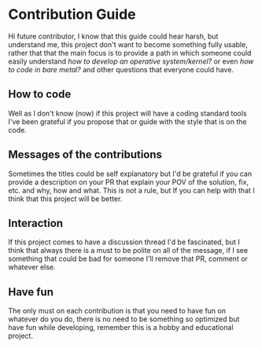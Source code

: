 # Contribution Guide

Hi future contributor, I know that this guide could hear harsh, but understand me, this project
don't want to become something fully usable, rather that that the main focus is to provide a path
in which someone could easily understand _how to develop an operative system/kernel?_ or even
_how to code in bare metal?_ and other questions that everyone could have.


## How to code

Well as I don't know (now) if this project will have a coding standard tools I've been grateful
if you propose that or guide with the style that is on the code.

## Messages of the contributions

Sometimes the titles could be self explanatory but I'd be grateful if you can provide a description
on your PR that explain your POV of the solution, fix, etc. and why, how and what. This is not
a rule, but If you can help with that I think that this project will be better.

## Interaction

If this project comes to have a discussion thread I'd be fascinated, but I think that always
there is a must to be polite on all of the message, if I see something that could be bad for
someone I'll remove that PR, comment or whatever else.

## Have fun

The only must on each contribution is that you need to have fun on whatever do you do, there is
no need to be something so optimized but have fun while developing, remember this is a hobby and
educational project.
